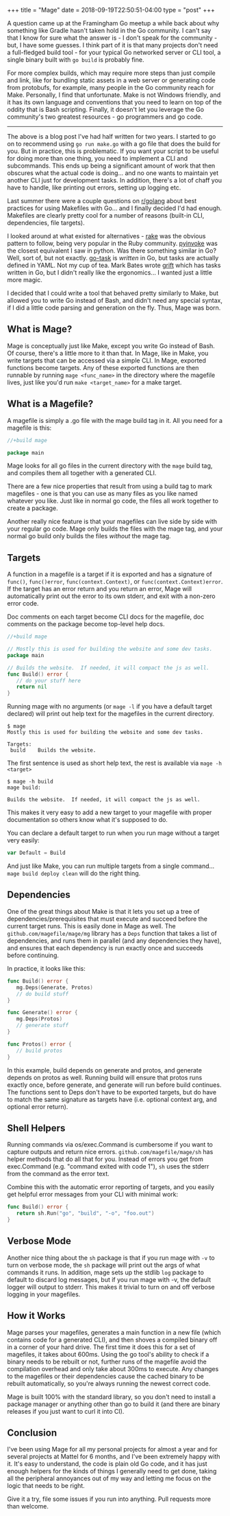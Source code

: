+++
title = "Mage"
date = 2018-09-19T22:50:51-04:00
type = "post"
+++

A question came up at the Framingham Go meetup a while back about why something
like Gradle hasn't taken hold in the Go community.  I can't say that I know for
sure what the answer is - I don't speak for the community - but, I have some
guesses. I think part of it is that many projects don't need a full-fledged
build tool - for your typical Go networked server or CLI tool, a single binary
built with `go build` is probably fine. 

For more complex builds, which may require more steps than just compile and
link, like for bundling static assets in a web server or generating code from
protobufs, for example, many people in the Go community reach for Make.
Personally, I find that unfortunate.  Make is not Windows friendly, and it has
its own language and conventions that you need to learn on top of the oddity
that is Bash scripting.  Finally, it doesn't let you leverage the Go community's
two greatest resources - go programmers and go code.

---

The above is a blog post I've had half written for two years.  I started to go
on to recommend using `go run make.go` with a go file that does the build for
you.  But in practice, this is problematic.  If you want your script to be
useful for doing more than one thing, you need to implement a CLI and
subcommands.  This ends up being a significant amount of work that then obscures
what the actual code is doing... and no one wants to maintain yet another CLI
just for development tasks.  In addition, there's a lot of chaff you have to
handle, like printing out errors, setting up logging etc.

Last summer there were a couple questions on
[r/golang](https://reddit.com/r/golang) about best practices for using Makefiles
with Go... and I finally decided I'd had enough.  Makefiles are clearly pretty
cool for a number of reasons (built-in CLI, dependencies, file targets). 

I looked around at what existed for alternatives -
[rake](https://github.com/ruby/rake) was the obvious pattern to follow, being
very popular in the Ruby community. [pyinvoke](http://www.pyinvoke.org/) was the
closest equivalent I saw in python.  Was there something similar in Go?  Well,
sort of, but not exactly.  [go-task](https://github.com/go-task/task) is
*written* in Go, but tasks are actually defined in YAML.  Not my
cup of tea.  Mark Bates wrote [grift](https://github.com/markbates/grift) which
has tasks written in Go, but I didn't really like the ergonomics... I wanted
just a little more magic.

I decided that I could write a tool that behaved pretty similarly to Make, but
allowed you to write Go instead of Bash, and didn't need any special syntax, if
I did a little code parsing and generation on the fly.  Thus, Mage was born.

## What is Mage?

Mage is conceptually just like Make, except you write Go instead of Bash.  Of
course, there's a little more to it than that. In Mage, like in Make, you write
targets that can be accessed via a simple CLI.  In Mage, exported functions
become targets.  Any of these exported functions are then runnable by running
`mage <func_name>` in the directory where the magefile lives, just like you'd run
`make <target_name>` for a make target.

## What is a Magefile?

A magefile is simply a .go file with the mage build tag in it.  All you need for
a magefile is this:

```go
//+build mage

package main
```

Mage looks for all go files in the current directory with the `mage` build tag,
and compiles them all together with a generated CLI.

There are a few nice properties that result from using a build tag to mark
magefiles - one is that you can use as many files as you like named whatever you
like.  Just like in normal go code, the files all work together to create a
package.

Another really nice feature is that your magefiles can live side by side with
your regular go code.  Mage only builds the files with the mage tag, and your
normal go build only builds the files *without* the mage tag.

## Targets

A function in a magefile is a target if it is exported and has a signature of
`func()`, `func()error`, `func(context.Context)`, or
`func(context.Context)error`.  If the target has an error return and you return
an error, Mage will automatically print out the error to its own stderr, and
exit with a non-zero error code.

Doc comments on each target become CLI docs for the magefile, doc comments on
the package become top-level help docs.

```go
//+build mage

// Mostly this is used for building the website and some dev tasks.
package main

// Builds the website.  If needed, it will compact the js as well.
func Build() error {
   // do your stuff here
   return nil
}
```

Running mage with no arguments (or `mage -l` if you have a default target
declared) will print out help text for the magefiles in the current directory.

```plain
$ mage
Mostly this is used for building the website and some dev tasks.

Targets:
 build    Builds the website.
```

The first sentence is used as short help text, the rest is available via `mage
-h <target>`

```plain
$ mage -h build
mage build:

Builds the website.  If needed, it will compact the js as well.
```

This makes it very easy to add a new target to your magefile with proper
documentation so others know what it's supposed to do.

You can declare a default target to run when you run mage without a target very
easily:

```go
var Default = Build
```

And just like Make, you can run multiple targets from a single command... `mage
build deploy clean` will do the right thing.

## Dependencies

One of the great things about Make is that it lets you set up a tree of
dependencies/prerequisites that must execute and succeed before the current
target runs.  This is easily done in Mage as well.  The
`github.com/magefile/mage/mg` library has a `Deps` function that takes a list of
dependencies, and runs them in parallel (and any dependencies they have), and
ensures that each dependency is run exactly once and succeeds before continuing.

In practice, it looks like this:

```go
func Build() error {
   mg.Deps(Generate, Protos)
   // do build stuff
}

func Generate() error {
   mg.Deps(Protos)
   // generate stuff
}

func Protos() error {
   // build protos
}
```

In this example, build depends on generate and protos, and generate depends on
protos as well.  Running build will ensure that protos runs exactly once, before
generate, and generate will run before build continues.  The functions sent to
Deps don't have to be exported targets, but do have to match the same signature
as targets have (i.e. optional context arg, and optional error return).

## Shell Helpers

Running commands via os/exec.Command is cumbersome if you want to capture
outputs and return nice errors.  `github.com/magefile/mage/sh` has helper
methods that do all that for you.  Instead of errors you get from exec.Command
(e.g. "command exited with code 1"), `sh` uses the stderr from the command as
the error text. 

Combine this with the automatic error reporting of targets, and you easily get
helpful error messages from your CLI with minimal work:

```go
func Build() error {
   return sh.Run("go", "build", "-o", "foo.out")
}
```

## Verbose Mode

Another nice thing about the `sh` package is that if you run mage with `-v` to
turn on verbose mode, the `sh` package will print out the args of what commands
it runs.  In addition, mage sets up the stdlib `log` package to default to
discard log messages, but if you run mage with -v, the default logger will
output to stderr. This makes it trivial to turn on and off verbose logging in
your magefiles.

## How it Works

Mage parses your magefiles, generates a main function in a new file (which
contains code for a generated CLI), and then shoves a compiled binary off in a
corner of your hard drive.  The first time it does this for a set of magefiles,
it takes about 600ms.  Using the go tool's ability to check if a binary needs to
be rebuilt or not, further runs of the magefile avoid the compilation overhead
and only take about 300ms to execute.  Any changes to the magefiles or their
dependencies cause the cached binary to be rebuilt automatically, so you're
always running the newest correct code.

Mage is built 100% with the standard library, so you don't need to install a
package manager or anything other than go to build it (and there are binary
releases if you just want to curl it into CI).

## Conclusion

I've been using Mage for all my personal projects for almost a year and for
several projects at Mattel for 6 months, and I've been extremely happy with it.
It's easy to understand, the code is plain old Go code, and it has just enough
helpers for the kinds of things I generally need to get done, taking all the
peripheral annoyances out of my way and letting me focus on the logic that needs
to be right.

Give it a try, file some issues if you run into anything.  Pull requests more
than welcome.